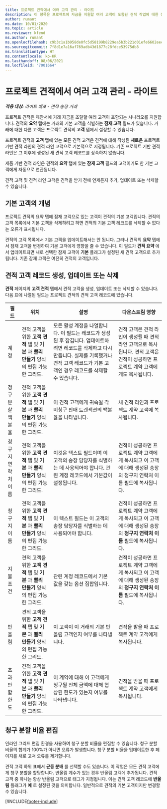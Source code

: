```yaml
---
title: 프로젝트 견적에서 여러 고객 관리 - 라이트
description: 이 항목은 프로젝트에 자금을 지원할 여러 고객이 포함된 견적 작업에 대한 정보를 제공합니다. (Sales)
author: rumant
ms.date: 10/01/2020
ms.topic: article
ms.reviewer: kfend
ms.author: rumant
ms.openlocfilehash: c9b3c1a1b958de0fc5d58199b8229ea5b3b221d01efe6602eecffdd100f13cae
ms.sourcegitcommit: 7f8d1e7a16af769adb43d1877c28fdce53975db8
ms.translationtype: HT
ms.contentlocale: ko-KR
ms.lasthandoff: 08/06/2021
ms.locfileid: "7001664"
---
```

# <a name="manage-multiple-customers-on-project-quotes---lite"></a>프로젝트 견적에서 여러 고객 관리 - 라이트

_**적용 대상:** 라이트 배포 - 견적 송장 거래_

프로젝트 견적은 제안서에 거래 자금을 조달할 여러 고객이 포함되는 시나리오를 지원합니다. 견적의 **요약** 탭에는 거래의 기본 고객을 식별하는 **잠재 고객** 필드가 있습니다. 거래에 대한 다른 고객은 프로젝트 견적의 **고객** 탭에서 설정할 수 있습니다.

프로젝트 견적의 **고객** 탭에 있는 모든 견적 고객은 견적에 대해 작성된 **새로운** 프로젝트 기반 견적 라인의 견적 라인 고객으로 기본적으로 지정됩니다. 기존 프로젝트 기반 견적 라인은 그 이후에 생성된 새 견적 고객 레코드를 상속하지 않습니다.

제품 기반 견적 라인은 견적의 **요약** 탭에 있는 **잠재 고객** 필드의 고객이기도 한 기본 고객에게 자동으로 연관됩니다.

견적 고객 및 견적 라인 고객은 견적을 받기 전에 언제든지 추가, 업데이트 또는 삭제할 수 있습니다.

## <a name="concept-of-a-primary-customer"></a>기본 고객의 개념

프로젝트 견적의 요약 탭에 잠재 고객으로 있는 고객이 견적의 기본 고객입니다. 견적의 고객 목록에서 기본 고객을 삭제하려고 하면 견적의 기본 고객 레코드를 삭제할 수 없다는 오류가 표시됩니다.

견적의 고객 목록에서 기본 고객을 업데이트해서는 안 됩니다. 그러나 견적의 **요약** 탭에서 잠재 고객을 변경하여 기본 고객에게 영향을 줄 수 있습니다. 이 필드가 **견적 요약** 에서 업데이트되면 새로 선택한 잠재 고객이 **기본** 플래그가 설정된 새 견적 고객으로 추가됩니다. 기존 잠재 고객은 여전히 견적의 고객입니다.

## <a name="create-update-or-delete-a-quote-customer-record"></a>견적 고객 레코드 생성, 업데이트 또는 삭제

**견적** 페이지의 **고객 견적** 탭에서 견적 고객을 생성, 업데이트 또는 삭제할 수 있습니다. 다음 표에 나열된 필드는 프로젝트 견적의 견적 고객 레코드에 있습니다.

| **필드** | **위치** | **설명** | **다운스트림 영향** |
| --- | --- | --- | --- |
| 계정 | 견적 고객을 위한 **고객 견적** 탭 및 **기본** 과 **빨리 만들기** 양식의 편집 가능한 그리드. | 모든 활성 계정을 나열합니다. 이 필드는 레코드가 생성된 후 잠깁니다. 업데이트하려면 레코드를 삭제하고 다시 만듭니다. 실제를 기록했거나 견적 고객 레코드가 기본 고객인 경우 레코드를 삭제할 수 있습니다. | 견적 고객은 견적 라인이 생성될 때 견적 라인 고객으로 복사됩니다. 견적 고객은 견적이 성공하면 프로젝트 계약 고객에게도 복사됩니다. |
| 청구 분할 백분율 | 견적 고객을 위한 **고객 견적** 탭 및 **기본** 과 **빨리 만들기** 양식의 편집 가능한 그리드. | 이 견적 고객에게 귀속될 각 미청구 판매 트랜잭션의 백분율을 나타냅니다. | 새 견적 라인과 프로젝트 계약 고객에 복사됩니다. |
| 청구지 연락처 이름 | 견적 고객을 위한 **고객 견적** 탭 및 **기본** 과 **빨리 만들기** 양식의 편집 가능한 그리드. | 이것은 텍스트 필드이며 이 고객의 송장 담당자를 식별하는 데 사용되어야 합니다. 관련 계정 레코드에서 기본값이 설정됩니다. | 견적이 성공하면 프로젝트 계약 고객에게 복사되고 이 고객에 대해 생성된 송장의 청구지 연락처 이름 필드에 복사됩니다. |
| 청구지 이름 | 견적 고객을 위한 **고객 견적** 탭 및 **기본** 과 **빨리 만들기** 양식의 편집 가능한 그리드. | 이 텍스트 필드는 이 고객의 송장 담당자를 식별하는 데 사용되어야 합니다. | 견적이 성공하면 프로젝트 계약 고객에게 복사되고 이 고객에 대해 생성된 송장의 **청구지 연락처 이름** 필드에 복사됩니다. |
| 지불 조건 | 견적 고객을 위한 **고객 견적** 탭 및 **기본** 과 **빨리 만들기** 양식의 편집 가능한 그리드. | 관련 계정 레코드에서 기본 값을 갖는 옵션 집합입니다. | 견적이 성공하면 프로젝트 계약 고객에게 복사되고 이 고객에 대해 생성된 송장의 **청구지 연락처 이름** 필드에 복사됩니다. |
| 반올림 | 견적 고객을 위한 **고객 견적** 탭 및 **기본** 과 **빨리 만들기** 양식의 편집 가능한 그리드. | 이 고객이 이 거래의 기본 반올림 고객인지 여부를 나타냅니다. | 견적을 받을 때 프로젝트 계약 고객에게 복사됩니다. |
| 초과 안 함 한도 | 견적 고객을 위한 **고객 견적** 탭 및 **기본** 과 **빨리 만들기** 양식의 편집 가능한 그리드. | 이 계약에 대해 이 고객에게 청구될 전체 금액에 대해 협상된 한도가 있는지 여부를 나타냅니다. | 견적을 받을 때 프로젝트 계약 고객에게 복사됩니다. |

## <a name="editing-billing-split-percentages"></a>청구 분할 비율 편집

인라인 그리드 편집 환경을 사용하여 청구 분할 비율을 편집할 수 있습니다. 청구 분할 비율의 합계가 100%가 아니면 오류가 발생합니다. 청구 분할 비율을 업데이트한 후 페이지를 새로 고쳐 오류를 제거합니다.

견적 고객 하위 표에서 **균등 분배** 를 선택할 수도 있습니다. 이 작업은 모든 견적 고객에게 청구 분할을 할당합니다. 반올림 계수가 있는 경우 반올림 고객에 추가됩니다. 견적 고객 중 하나는 항상 반올림 고객으로 태그가 지정됩니다. 이는 견적 고객 레코드에 **반올림** 플래그가 **예** 로 설정된 것을 의미합니다. 일반적으로 견적의 기본 고객이지만 변경할 수 있습니다.


[!INCLUDE[footer-include](../../includes/footer-banner.md)]